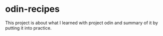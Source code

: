 # odin-recipes
This project is about what I learned with project odin and summary of it by putting it into practice.